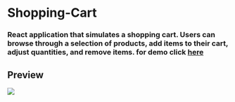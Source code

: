 # Shopping-Cart
### React application that simulates a shopping cart. Users can browse through a selection of products, add items to their cart, adjust quantities, and remove items. for demo click <a href="https://shooppingg-cartt.netlify.app/" target="_blank">here</a>

## Preview
![](https://github.com/benAzouzYassin/Shopping-Cart/blob/main/2023-05-02%2017-08-53.gif)
